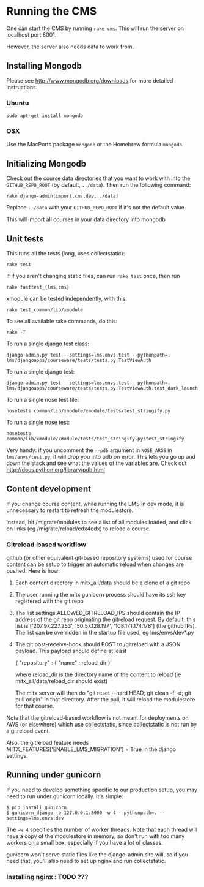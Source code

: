 # Running the CMS

One can start the CMS by running `rake cms`. This will run the server on localhost
port 8001.

However, the server also needs data to work from.

## Installing Mongodb

Please see http://www.mongodb.org/downloads for more detailed instructions.

### Ubuntu

    sudo apt-get install mongodb

### OSX

Use the MacPorts package `mongodb` or the Homebrew formula `mongodb`

## Initializing Mongodb

Check out the course data directories that you want to work with into the
`GITHUB_REPO_ROOT` (by default, `../data`). Then run the following command:


    rake django-admin[import,cms,dev,../data]

Replace `../data` with your `GITHUB_REPO_ROOT` if it's not the default value.

This will import all courses in your data directory into mongodb

## Unit tests

This runs all the tests (long, uses collectstatic):

    rake test

If if you aren't changing static files, can run `rake test` once, then run

    rake fasttest_{lms,cms}

xmodule can be tested independently, with this:

    rake test_common/lib/xmodule

To see all available rake commands, do this:

    rake -T

To run a single django test class:

    django-admin.py test --settings=lms.envs.test --pythonpath=. lms/djangoapps/courseware/tests/tests.py:TestViewAuth

To run a single django test:

    django-admin.py test --settings=lms.envs.test --pythonpath=. lms/djangoapps/courseware/tests/tests.py:TestViewAuth.test_dark_launch


To run a single nose test file:

    nosetests common/lib/xmodule/xmodule/tests/test_stringify.py

To run a single nose test:

    nosetests common/lib/xmodule/xmodule/tests/test_stringify.py:test_stringify


Very handy: if you uncomment the `--pdb` argument in `NOSE_ARGS` in `lms/envs/test.py`, it will drop you into pdb on error.  This lets you go up and down the stack and see what the values of the variables are.  Check out http://docs.python.org/library/pdb.html

## Content development

If you change course content, while running the LMS in dev mode, it is unnecessary to restart to refresh the modulestore.

Instead, hit /migrate/modules to see a list of all modules loaded, and click on links (eg /migrate/reload/edx4edx) to reload a course.

### Gitreload-based workflow

github (or other equivalent git-based repository systems) used for
course content can be setup to trigger an automatic reload when changes are pushed.  Here is how:

1. Each content directory in mitx_all/data should be a clone of a git repo

2. The user running the mitx gunicorn process should have its ssh key registered with the git repo

3. The list settings.ALLOWED_GITRELOAD_IPS should contain the IP address of the git repo originating the gitreload request.
    By default, this list is ['207.97.227.253', '50.57.128.197', '108.171.174.178'] (the github IPs).
    The list can be overridden in the startup file used, eg lms/envs/dev*.py

4. The git post-receive-hook should POST to /gitreload with a JSON payload.  This payload should define at least

   { "repository" : { "name" : reload_dir }

    where reload_dir is the directory name of the content to reload (ie mitx_all/data/reload_dir should exist)

    The mitx server will then do "git reset --hard HEAD; git clean -f -d; git pull origin" in that directory.  After the pull,
    it will reload the modulestore for that course.

Note that the gitreload-based workflow is not meant for deployments on AWS (or elsewhere) which use collectstatic, since collectstatic is not run by a gitreload event.

Also, the gitreload feature needs MITX_FEATURES['ENABLE_LMS_MIGRATION'] = True in the django settings.

## Running under gunicorn

If you need to develop something specific to our production setup, you may need to run under gunicorn locally.  It's simple:

    $ pip install gunicorn
    $ gunicorn_django -b 127.0.0.1:8000 -w 4 --pythonpath=. --settings=lms.envs.dev

The `-w 4` specifies the number of worker threads.  Note that each thread will have a copy of the modulestore in memory, so don't run with too many workers on a small box, especially if you have a lot of classes.

gunicorn won't serve static files like the django-admin site will, so if you need that, you'll also need to set up nginx and run collectstatic.

### Installing nginx : TODO ???
